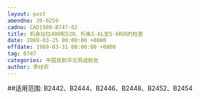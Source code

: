 ```yaml
---
layout: post
amendno: 39-0259
cadno: CAD1989-B747-02
title: 机身站位400和520、桁条S-6L至S-6R间的检查
date: 1989-03-25 00:00:00 +0800
effdate: 1989-03-31 00:00:00 +0800
tag: B747
categories: 中国民航华北局适航处
author: 李经农
---
```


##适用范围:
B2442、B2444、B2446、B2448、B2452、B2454

